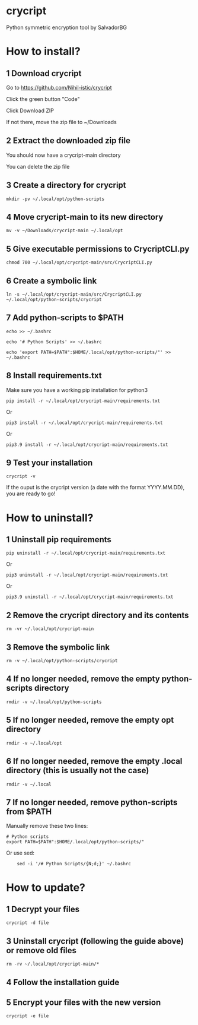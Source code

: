 # crycript
Python symmetric encryption tool by SalvadorBG

# How to install?

## 1 Download crycript

Go to https://github.com/Nihil-istic/crycript

Click the green button "Code"

Click Download ZIP

If not there, move the zip file to ~/Downloads

## 2 Extract the downloaded zip file

You should now have a crycript-main directory

You can delete the zip file

## 3 Create a directory for crycript

    mkdir -pv ~/.local/opt/python-scripts
    
## 4 Move crycript-main to its new directory

    mv -v ~/Downloads/crycript-main ~/.local/opt

## 5 Give executable permissions to CrycriptCLI.py

    chmod 700 ~/.local/opt/crycript-main/src/CrycriptCLI.py

## 6 Create a symbolic link

    ln -s ~/.local/opt/crycript-main/src/CrycriptCLI.py ~/.local/opt/python-scripts/crycript

## 7 Add python-scripts to $PATH

    echo >> ~/.bashrc
    
    echo '# Python Scripts' >> ~/.bashrc
    
    echo 'export PATH=$PATH":$HOME/.local/opt/python-scripts/"' >> ~/.bashrc

## 8 Install requirements.txt

Make sure you have a working pip installation for python3

    pip install -r ~/.local/opt/crycript-main/requirements.txt
    
Or

    pip3 install -r ~/.local/opt/crycript-main/requirements.txt

Or 
    
    pip3.9 install -r ~/.local/opt/crycript-main/requirements.txt

## 9 Test your installation

    crycript -v

If the ouput is the crycript version (a date with the format YYYY.MM.DD), you are ready to go!


# How to uninstall?

## 1 Uninstall pip requirements

    pip uninstall -r ~/.local/opt/crycript-main/requirements.txt

Or

    pip3 uninstall -r ~/.local/opt/crycript-main/requirements.txt

Or

    pip3.9 uninstall -r ~/.local/opt/crycript-main/requirements.txt

## 2 Remove the crycript directory and its contents

    rm -vr ~/.local/opt/crycript-main

## 3 Remove the symbolic link

    rm -v ~/.local/opt/python-scripts/crycript
    
## 4 If no longer needed, remove the empty python-scripts directory

    rmdir -v ~/.local/opt/python-scripts
    
## 5 If no longer needed, remove the empty opt directory

    rmdir -v ~/.local/opt
    
## 6 If no longer needed, remove the empty .local directory (this is usually not the case)

    rmdir -v ~/.local    

## 7 If no longer needed, remove python-scripts from $PATH

Manually remove these two lines:

    # Python scripts
    export PATH=$PATH":$HOME/.local/opt/python-scripts/"

Or use sed:
        
        sed -i '/# Python Scripts/{N;d;}' ~/.bashrc

# How to update?
    
## 1 Decrypt your files

    crycript -d file

## 3 Uninstall crycript (following the guide above) or remove old files

    rm -rv ~/.local/opt/crycript-main/*

## 4 Follow the installation guide
    
## 5 Encrypt your files with the new version

    crycript -e file
